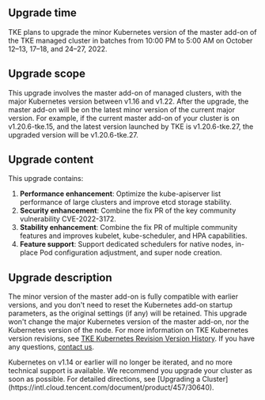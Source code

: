 
 ## Upgrade time
 TKE plans to upgrade the minor Kubernetes version of the master add-on of the TKE managed cluster in batches from 10:00 PM to 5:00 AM on October 12–13, 17–18, and 24–27, 2022.
 
 ## Upgrade scope
This upgrade involves the master add-on of managed clusters, with the major Kubernetes version between v1.16 and v1.22. After the upgrade, the master add-on will be on the latest minor version of the current major version. For example, if the current master add-on of your cluster is on v1.20.6-tke.15, and the latest version launched by TKE is v1.20.6-tke.27, the upgraded version will be v1.20.6-tke.27.
 
 
 ## Upgrade content
 This upgrade contains:
1. **Performance enhancement**: Optimize the kube-apiserver list performance of large clusters and improve etcd storage stability.
2. **Security enhancement**: Combine the fix PR of the key community vulnerability CVE-2022-3172.
3. **Stability enhancement**: Combine the fix PR of multiple community features and improves kubelet, kube-scheduler, and HPA capabilities.
4. **Feature support**: Support dedicated schedulers for native nodes, in-place Pod configuration adjustment, and super node creation.

## Upgrade description
The minor version of the master add-on is fully compatible with earlier versions, and you don't need to reset the Kubernetes add-on startup parameters, as the original settings (if any) will be retained. This upgrade won't change the major Kubernetes version of the master add-on, nor the Kubernetes version of the node. For more information on TKE Kubernetes version revisions, see [TKE Kubernetes Revision Version History](https://intl.cloud.tencent.com/document/product/457/9315). If you have any questions, [contact us](https://intl.cloud.tencent.com/document/product/457/46720).

<dx-alert infotype="notice" title="">
Kubernetes on v1.14 or earlier will no longer be iterated, and no more technical support is available. We recommend you upgrade your cluster as soon as possible. For detailed directions, see [Upgrading a Cluster](https://intl.cloud.tencent.com/document/product/457/30640).
</dx-alert>
